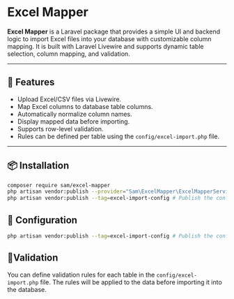# Excel Mapper

**Excel Mapper** is a Laravel package that provides a simple UI and backend logic to import Excel files into your database with customizable column mapping. It is built with Laravel Livewire and supports dynamic table selection, column mapping, and validation.

---

## 🚀 Features

- Upload Excel/CSV files via Livewire.
- Map Excel columns to database table columns.
- Automatically normalize column names.
- Display mapped data before importing.
- Supports row-level validation.
- Rules can be defined per table using the `config/excel-import.php` file.

---

## 📦 Installation

```bash
composer require sam/excel-mapper
php artisan vendor:publish --provider="Sam\ExcelMapper\ExcelMapperServiceProvider" 
php artisan vendor:publish --tag=excel-import-config # Publish the config file
```
## 📄 Configuration
```bash
php artisan vendor:publish --tag=excel-import-config # Publish the config file
```
## 🧪Validation
You can define validation rules for each table in the `config/excel-import.php` file. The rules will be applied to the data before importing it into the database.

